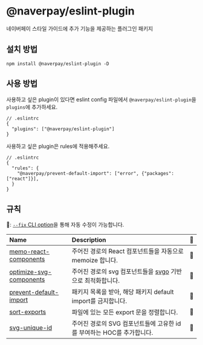 # @naverpay/eslint-plugin

네이버페이 스타일 가이드에 추가 기능을 제공하는 플러그인 패키지

## 설치 방법

```shell
npm install @naverpay/eslint-plugin -D
```

## 사용 방법

사용하고 싶은 plugin이 있다면 eslint config 파일에서 `@naverpay/eslint-plugin`을 `plugins`에 추가하세요.

```jsonc
// .eslintrc
{
  "plugins": ["@naverpay/eslint-plugin"]
}
```

사용하고 싶은 plugin은 rules에 적용해주세요.

```jsonc
// .eslintrc
{
  "rules": {
    "@naverpay/prevent-default-import": ["error", {"packages": ["react"]}],
  }
}
```

## 규칙

🔧: [`--fix` CLI option](https://eslint.org/docs/user-guide/command-line-interface#--fix)을 통해 자동 수정이 가능합니다.

| Name                                                             | Description                                     | 🔧  |
| :--------------------------------------------------------------- | :---------------------------------------------- | :-- |
| [memo-react-components](docs/memo-react-components.md)     | 주어진 경로의 React 컴포넌트들을 자동으로 memoize 합니다.             | 🔧  |
| [optimize-svg-components](docs/optimize-svg-components.md)     | 주어진 경로의 svg 컴포넌트들을 [svgo](https://github.com/svg/svgo) 기반으로 최적화합니다.             | 🔧  |
| [prevent-default-import](docs/prevent-default-import.md)                       | 패키지 목록을 받아, 해당 패키지 default import를 금지합니다.                      | 🔧  |
| [sort-exports](docs/sort-exports.md)                       | 파일에 있는 모든 export 문을 정렬합니다.                      | 🔧  |
| [svg-unique-id](docs/svg-unique-id.md)                       | 주어진 경로의 SVG 컴포넌트들에 고유한 id를 부여하는 HOC를 추가합니다.                     | 🔧  |
